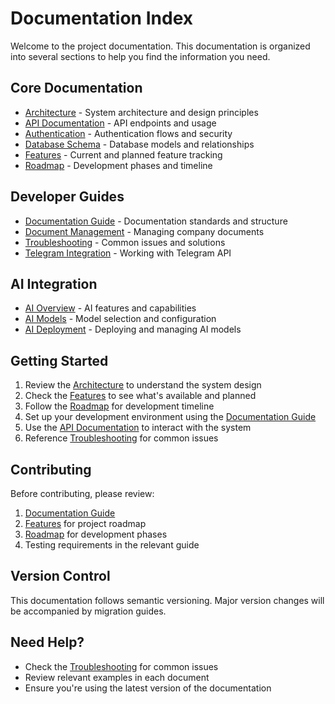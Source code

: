 # Documentation Index

Welcome to the project documentation. This documentation is organized into several sections to help you find the information you need.

## Core Documentation
- [Architecture](ARCHITECTURE.md) - System architecture and design principles
- [API Documentation](API.md) - API endpoints and usage
- [Authentication](AUTHENTICATION.md) - Authentication flows and security
- [Database Schema](SCHEMA.md) - Database models and relationships
- [Features](FEATURES.md) - Current and planned feature tracking
- [Roadmap](ROADMAP.md) - Development phases and timeline

## Developer Guides
- [Documentation Guide](guides/DOCUMENTATION.md) - Documentation standards and structure
- [Document Management](guides/DOCUMENT_MANAGEMENT.md) - Managing company documents
- [Troubleshooting](guides/TROUBLESHOOTING.md) - Common issues and solutions
- [Telegram Integration](guides/TELEGRAM.md) - Working with Telegram API

## AI Integration
- [AI Overview](ai/OVERVIEW.md) - AI features and capabilities
- [AI Models](ai/MODELS.md) - Model selection and configuration
- [AI Deployment](ai/DEPLOYMENT.md) - Deploying and managing AI models

## Getting Started
1. Review the [Architecture](ARCHITECTURE.md) to understand the system design
2. Check the [Features](FEATURES.md) to see what's available and planned
3. Follow the [Roadmap](ROADMAP.md) for development timeline
4. Set up your development environment using the [Documentation Guide](guides/DOCUMENTATION.md)
5. Use the [API Documentation](API.md) to interact with the system
6. Reference [Troubleshooting](guides/TROUBLESHOOTING.md) for common issues

## Contributing
Before contributing, please review:
1. [Documentation Guide](guides/DOCUMENTATION.md)
2. [Features](FEATURES.md) for project roadmap
3. [Roadmap](ROADMAP.md) for development phases
4. Testing requirements in the relevant guide

## Version Control
This documentation follows semantic versioning. Major version changes will be accompanied by migration guides.

## Need Help?
- Check the [Troubleshooting](guides/TROUBLESHOOTING.md) for common issues
- Review relevant examples in each document
- Ensure you're using the latest version of the documentation